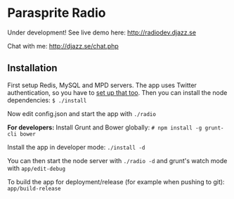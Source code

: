 Parasprite Radio
===

Under development! See live demo here: http://radiodev.djazz.se

Chat with me: http://djazz.se/chat.php

Installation
---

First setup Redis, MySQL and MPD servers. The app uses Twitter authentication, so you have to [set up that too](https://apps.twitter.com/). Then you can install the node dependencies: `$ ./install`

Now edit config.json and start the app with `./radio`

**For developers:**
Install Grunt and Bower globally: `# npm install -g grunt-cli bower`

Install the app in developer mode: `./install -d`

You can then start the node server with `./radio -d` and grunt's watch mode with `app/edit-debug`

To build the app for deployment/release (for example when pushing to git): `app/build-release`